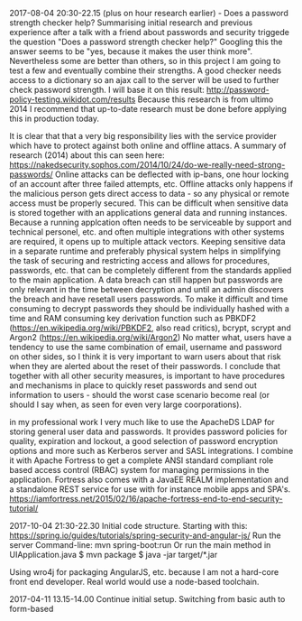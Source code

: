 2017-08-04 20:30-22.15 (plus on hour research earlier) - Does a password strength checker help? 
Summarising initial research and previous experience after a talk with a friend about passwords and security triggede the question
"Does a password strength checker help?"
Googling this the answer seems to be "yes, because it makes the user think more". Nevertheless some are better than others,
so in this project I am going to test a few and eventually combine their strengths. A good checker needs access to a 
dictionary so an ajax call to the server will be used to further check password strength.
I will base it on this result: http://password-policy-testing.wikidot.com/results
Because this research is from ultimo 2014 I recommend that up-to-date research must be done before applying this 
in production today.

It is clear that that a very big responsibility lies with the service provider which have to protect against both 
online and offline attacs.
A summary of research (2014) about this can seen here: 
https://nakedsecurity.sophos.com/2014/10/24/do-we-really-need-strong-passwords/
Online attacks can be deflected with ip-bans, one hour locking of an account after three failed attempts, etc.
Offline attacks only happens if the malicious person gets direct access to data - so any physical or remote access must be
properly secured. This can be difficult when sensitive data is stored together with an applications general 
data and running instances. Because a running applcation often needs to be serviceable by support and technical personel, etc. 
and often multiple integrations with other systems are required, it opens up to multiple attack vectors. Keeping sensitive
data in a separate runtime and preferably physical system helps in simplifying the task of securing and restricting access
and allows for procedures, passwords, etc. that can be completely different from the standards applied to the
main application.
A data breach can still happen but passwords are only relevant in the time between decryption and until an admin discovers the 
breach and have resetall users passwords. To make it difficult and time consuming to decrypt passwords they should be 
individually hashed with a time and RAM consuming key derivation function such as PBKDF2 
(https://en.wikipedia.org/wiki/PBKDF2, also read critics), 
bcrypt, scrypt and Argon2 (https://en.wikipedia.org/wiki/Argon2)
No matter what, users have a tendency to use the same combination of email, username and password on other sides, so I think
it is very important to warn users about that risk when they are alerted about the reset of their passwords. I conclude that
together with all other security measures, is important to have procedures and mechanisms in place to quickly reset 
passwords and send out information to users - should the worst case scenario become real 
(or should I say when, as seen for even very large coorporations).

in my professional work I very much like to use the ApacheDS LDAP for storing general user data and passwords. It provides
password policies for quality, expiration and lockout, a good selection of password encryption options and more such 
as Kerberos server and SASL integrations. I combine it with Apache Fortress to get a complete ANSI standard compliant 
role based access control (RBAC) system for managing permissions in the application. Fortress also comes with a JavaEE REALM
implementation and a standalone REST service for use with for instance mobile apps and SPA's.
https://iamfortress.net/2015/02/16/apache-fortress-end-to-end-security-tutorial/


2017-10-04 21:30-22.30
Initial code structure. 
Starting with this: https://spring.io/guides/tutorials/spring-security-and-angular-js/
Run the server Command-line: mvn spring-boot:run
Or run the main method in UIApplication.java
$ mvn package
$ java -jar target/*.jar

Using wro4j for packaging AngularJS, etc. because I am not a hard-core front end developer. Real world would use a node-based toolchain.

2017-04-11 13.15-14.00
Continue initial setup. Switching from basic auth to form-based

